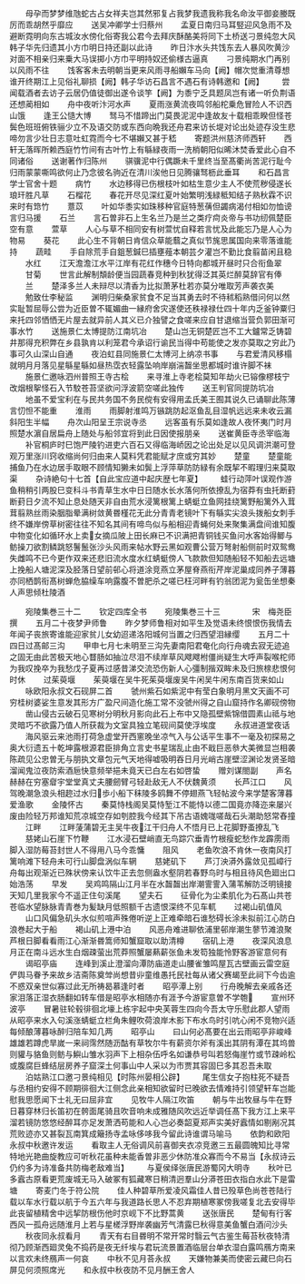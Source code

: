 <!-- { "loadSidebar": true } -->
　　母孕而梦梦维虺蛇古占女祥夫岂其然邪复占我梦我遗我称我名命汝平御妾媵既厉而乖胡然乎靡应
　　送吴冲卿学士归蔡州
　　孟夏日南归马耳竪迎风急雨不及避断霓明向东古城汝水傍化俗寄我公君今去拜庆酥酪美将同下土桥送刁景纯忽大风韩子华先归遗其小方巾明日持还副以此诗
　　昨日汴水头共饯东去人暴风吹黄沙对面不相亲归来乗大马误掷小方巾平明持奴还偷様古逼真
　　刁景纯期水门再别以风雨不往
　　饯客客未去明朝当更来风雨寻船嬾车马向【阙】帽次觉重清尊想谁开终期江上见俗礼聊损【阙】韩子华访石昌言不遇石有诗韩邀和【阙】
　　尝闻载酒者去访子云居仍值徒御出遂令谈竽【阙】为黍宁乏具题凤岂有诸一听负荆语还想蔺相如
　　舟中夜听汴河水声
　　夏雨涨黄流夜鸣邻船柁乗危冒险人不识西山饿
　　逢王公慥大博
　　驽马不惜蹄出门莫畏泥泥中逢故友十载相乖睽但怪苍鬓色班班俯铁骊少立不及语交防或东西向晩我还舟君来访长堤对论出处迹存没生悲啼勿言少壮日志意吐虹霓而今七不堪嬾又甚于嵇
　　寄题洪州慈济师西轩
　　西轩无落晖所赖西庭竹竹间有古叶竹上有緐緑夜雨一洗梢朝阳似晞沐焚香爱此心自不同诸俗
　　送谢著作归陈州
　　骐骥泥中行偶蹶未千里终当至髙衢尚苦泥行耻今归雨蒙蒙嘶鸣欲何止乃念彼名驹近在清川涘他日见腾骧驽枥此垂耳
　　和石昌言学士官舍十题
　　病竹
　　水边移得已伤根枝叶如枯生意少主人不使荒秽侵遂长琅玕胜凡草
　　石榴花
　　春花开尽见深红夏叶始繁明浅緑秪知结子熟秋霖不识来时有筇竹
　　薏苡
　　叶如华黍实如珠移种官庭特葱蒨但蠲病渴付相如勿恤谤言归马援
　　石兰
　　言石曽非石上生名兰乃是兰之类疗疴炎帝与书功纫佩楚臣空有意
　　萱草
　　人心与草不相同安有树萱忧自释若言忧及此能忘乃是人心为物易
　　葵花
　　此心生不背朝日肯信众草能蘙之真似节旄思属国向来零落谁能持
　　蔬畦
　　手自除荒手自鉏葱鍼巳插壅薤本朝芸夕灌岂不勤比食翦苗闲且稳
　　水红
　　江天澹澹江水平江岸有花红作穗今日特向都城开昼时只合衔鱼翠
　　甘菊
　　世言此解制頽龄便当园蔬春竞种到秋犹得泛其英烂醉莫辞官有俸
　　兰
　　楚泽多兰人未辩尽以清香为比拟萧茅杜若亦莫分唯取芳声袭衣美
　　勉致仕李秘监
　　渊明归柴桑家贫食不足当其勇去时不待秫稻熟借问何以然实耻暂屈辱公尝为近臣曽不辄媚曲一縁府舍灾遂使还秩禄禄仕四十年内乏釜钟粟归来托四邻恓恓无片屋去就异前人其义已介独譬之食嗟来应自甘退缩当营负郭田渐可事水竹
　　送施景仁太博提防江南坑冶
　　楚山岂无铜楚匠岂不工大鑪常乏铸碧井那得充积弊在乡县孰肯以利笼君今承诏行谕民当得中苟能使之发亦莫取之穷此乃事可久山深山自通
　　夜泊虹县同施景仁太博河上纳凉书事
　　与君爱清风移榻就明月月落见星緐星緐如昼热霑衣轻露坠响岸崩湍齧坐思都城时谁许脚不袜
　　施景仁邀咏泗州普照王寺古桧
　　来寻淮上寺老桧莫知年劫火已镕像樛枝宁改烟根挐怪石入节駮苍苔坚欲问浮波箭空嗟此独传
　　送王判官同提防坑冶
　　地虽不爱宝利在与民共务国不务民傥有安得用孟氏美王囿其说久已诵聊此陈薄言忉怛不能重
　　淮雨
　　雨脚射淮鸣万镞跳防起沤鱼乱目湿帆远远来未收云漏斜阳生半幅
　　舟次山阳呈王宗说寺丞
　　远客虽有乐莫如逢故人夜怀夷门时月照楚水濵自居扁舟上随处与船邻宜将到此日因使报朋亲
　　送崔黄臣寺丞宰临海
　　补官桐庐时巳饱严陵钓进吏六百石又得临海峤因之论出处足以见风调洪潮可登观万里涨川窍收缩尚何归由来人莫料凭君能赋才庶或穷其妙
　　楚童
　　楚童能捕鱼乃在水边居手取眼不顾情知獭未如鬓上浮萍草防防緑有余既挈不暇理归来莫取渠
　　杂诗絶句十七首【自此宝应道中起庆歴七年夏】
　　蛙行动萍叶误观作游鱼稍稍引两股巳变科斗书青草生水中日日随水长水落何所依撩乱为宿莽有虫托断葑断葑日夕流不知止息处随天非自由荒水浸篱根篱上蜻蜓立鱼网挂绕篱野船篱外入茸茸翦熟丝雨染胭脂晕满树敛黄昬槿花无此分青青老镜叶下有緐实尖浪头拨船女刺手终不嫌岸傍草树密往往不知名其间有啼鸟似与船相迎青蝇何处来聚集满盘间谁知腹中物变化如循环水上卖女摘瓜陂上田长麻已不识满把青铜钱买鱼问水客始得鲫与鲂操刀欲割鳞跳怒鬐鬛张沙头风雨来帖水野云黑如观曹公营万弩射船侧前时双鸳鸯失雌鸣不已今更作双来还悲旧流水度水红蜻蜓傍人飞款款但知随船轻不知船去远塘上挽船人塘泥深及胫落日望前邨心将道涂竞燕立茅屋脊燕衔芹岸泥巢成同养子薄暮亦同栖鹊衔髙树蝉危脇缲车响露腹不曽肥杀之嗟已枉河畔有钓翁团泥为瓮缶坐想秦人声思倾杜陵酒





　　宛陵集巻三十二
　　钦定四库全书
　　宛陵集巻三十三　　　　宋　梅尧臣　撰
　　五月二十夜梦尹师鲁
　　昨夕梦师鲁相对如平生及觉语未终恨恨伤我情去年闻子丧旅寄谁能迎家贫儿女幼迢递洛阳城何当置之归西望泪縁缨
　　五月二十四日过髙邮三沟
　　甲申七月七未明至三沟先妻南阳君奄化向行舟魂去寂无迹追之固无由此苦极天地心瞀肠如抽泣尽泪不续岸草风飕飕柎僵尚疑生大呼声裂喉柁师为我叹挽卒为我愁戊子夏再过感昔涕交流恐伤新人心彊制揩双眸未及归旅榇悲恨何时休
　　过茱萸堰
　　茱萸堰在吴牛死茱萸堰废吴牛闲吴牛闲东南百货来如山
　　咏欧阳永叔文石砚屏二首
　　虢州紫石如紫泥中有莹白象明月黑文天画不可穷桂树婆娑生意发其形方广盈尺间造化施工常不没虢州得之自山窟持作名卿砚傍物
　　凿山侵古云破石见寒树分明秋月影向此石上布中又隐孤壁紫锦借圆素山祗与地灵暗巧不欲露乃值人所获裁为文室具独立笔砚间莫使浮埃度
　　永叔进道堂夜话
　　海风驱云来池雨打荷急虚堂开西窻晚坐凉气入与公话平生事不一毫及初探易之奥大衍遗五十乾坤露根源君臣排角立言史书星瑞乱止由不戢巨恶叅大美微显岂相袭陈疏见公忠曽无与朋执文章包元气天地得嘘吸明吞日月光峭古崖壁涩渊论发贤圣暗溜闻鬼泣夜防索酒巵快意频举挹未竟天已白左右如啓蛰
　　赠刘谋閤副
　　声名赫赫在穷塞睂宇堂堂真丈夫腰劒臂弓轻赴敌无人不伏魏黄须
　　长芦江口
　　风驾晚潮急浪头相趂过水归歩小船下秣陵多鸥舞不停翅燕飞轻帖波今来学楚客薄暮爱渔歌
　　金陵怀古
　　秦莫恃栈阁吴莫恃堑江不能恃以德二国竟亦降迩来屡兴废由险轻万邦谁知荒凉城空存如刳腔我今经其下吊古语媿哤嗟哉石头潮助怒常舂撞
　　江畔
　　江畔蔆蒲碧无主吴牛夜江干归舟人不悟月已上花脚野蚉撩乱飞
　　慈姥山石崖下竹鞭
　　江水浸石壁峭直无鸟踪穴垂青竹根瘦蛇愁作龙霹雳雨脚入湿防莓苔封世人不得用八马今乖慵
　　阻风
　　老鱼吹浪不肯休一夜南风打篱响滩下轻舟未可行山脚盘涡似车辋
　　慈姥矶下
　　芦汀泱漭外露敛见孤嶂行舟每出观渐近已殊状傍来认饮牛正去忽侧盎水壑阴若春野鸟时与相且待风色廻出口始浩荡
　　早发
　　吴鸡鸣隔山江月半在水齧齧出岸潮霅霅入蒲苇解防泛明镜接天知几里我家今不遥正住句溪尾
　　望夫石
　　征骨化为尘柔肌化为石髙山共苍苍临水望脉脉青青巻为髪缺月低照额千古遗恨深终不见车軏
　　过褐山矶值风
　　山口风偏急矶头水似煎喧声殊倦听逆上正难牵暗石谁愁碍长涂未拟前江心防白浪巻起大于船
　　褐山矶上港中泊
　　风恶舟难进聊依浦里邨岸潮生蓼节滩浪聚芦根日脚看看雨江心渐渐昬篙师知蟹窟取以助清樽
　　宿矶上港
　　夜深风浪息月正在南斗远水生白烟疎萤出荒莽照蟹屡爇薪张鱼未发笱独能怜野客游宦意何有
　　谒昭亭庙
　　连峰到溪止澄溜向潭防庙道走山腰雀雏鸣屋瓦古壁画云雷空庭俨舆马眷予来故乡洁斋陈奠斚尚想昔丱童维愚托民社每从诸父赛朅至此祠下今齿逾不惑双亲世似寡过此无所祷曷慕逢时者
　　昭亭潭上别
　　行舟晚解去亲戚各还家泪落正湿衣肠翻如转车借是昭亭水相随亦有涯予今游宦意曽不学匏
　　宣州环波亭
　　冒暑驻轮毂徘徊北壕上栋宇起中央芙蓉生四向今吾太守乐慰此郡人望雨从昭亭来水入句溪涨蜻蜓立栏角朱鲤吹荷浪岸木影下布水鸟时引吭心闲不竞物兴适每倾酿薄暮咏醉归陪车知几两
　　昭亭山
　　曰山何必髙要在出云雨昭亭非峻峰雄雄若蹲虎旱嵗一来祠霈然随沥酤有草牧尔牛有薪资尔斧有溪出其阴有潭在其坞兽则貛与貉鱼则鲂与鱮山雏水羽声下上相杂伍呼名如谦恭号叫若怒侮崖竹或节疎岭松或腹腐巨蜂结层房养子窟深土何事山中人采以为市贾其容固巳多其忍吾未取
　　泊姑熟江口邀刁景纯相见【时陈州晏相公辟】
　　尾生信女子抱柱死不疑吾与丞相约安得不顾期徘徊大江侧念此亲相知欲留时已晚欲去情难持引领望轩车岂能慰我思愿闻下士礼无曰屈非宜
　　见牧牛人隔江吹笛
　　朝与牛出牧昼与牛在野日暮穿林归长笛初在骻面尾骑且吹音响未成雅随风吹远近举调任髙下我方江上来平溜若镜防悠悠经醉耳亦足发萧洒苟能和人心岂必奏韶夏郑声实美好蠧情如剔剐况其荒败迹亦又甚裂瓦南箕成簸扬寺孟咏侈哆我今留此诗谁谓马喻马
　　依韵和欧阳永叔中秋邀许发运
　　看取主人无俗调风前喜御夹衣凉竞邀三五最圆魄知比寻常特地光艳曲旋教应可听秋花虽种未能香曽非恶少休防准众寡而今不易当【永叔诗云仍约多为诗准备共防梅老敌难当】
　　与夏侯绎张唐民游蜀冈大明寺
　　秋叶已多蠧古原看更荒废城无马入破冢有狐藏寒日稍清迥羣山分漭苍田衣指白水此下是雷塘
　　寄麦门冬于符公院
　　佳人种碧草所爱凌风霜佳人昔已殁草色尚苍苍陆行载以车水行载以航于今五六年与我道路长思人不忍弃期植寒冢傍我嗟复北去安得毕此丧留植精舍中远挈防根伤他时京岘下不比野蒿黄
　　送张唐民
　　楚甸有行客西风一孤舟远随淮月上若与星槎浮野岸袭幽芳气清露巳秋得意美鱼蟹白酒问沙头
　　秋夜同永叔看月
　　青天有右目昬明不常开常时翳云气古鉴生莓苔秋夜特清彻乃顾渐西廻灵兔不捣药是夜无纤埃与君玩流景置酒临层台单衣湿白露鸣鴈方南来以言欢未终鴈声一何哀
　　中秋不见月荅永叔
　　天嫌物兼美而使密云藏巳向石屏见何须照席光
　　和永叔中秋夜防不见月酬王舍人
